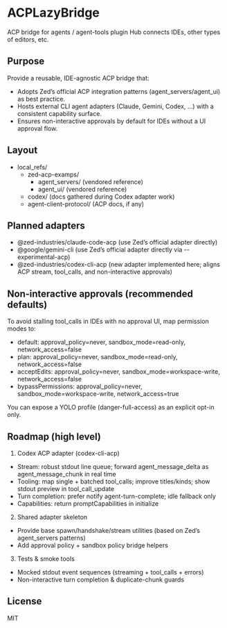 # ACPLazyBridge

ACP bridge for agents / agent-tools plugin Hub connects IDEs, other types of editors, etc.

## Purpose

Provide a reusable, IDE-agnostic ACP bridge that:
- Adopts Zed’s official ACP integration patterns (agent_servers/agent_ui) as best practice.
- Hosts external CLI agent adapters (Claude, Gemini, Codex, …) with a consistent capability surface.
- Ensures non-interactive approvals by default for IDEs without a UI approval flow.

## Layout

- local_refs/
  - zed-acp-examps/
    - agent_servers/ (vendored reference)
    - agent_ui/ (vendored reference)
  - codex/ (docs gathered during Codex adapter work)
  - agent-client-protocol/ (ACP docs, if any)

## Planned adapters

- @zed-industries/claude-code-acp (use Zed’s official adapter directly)
- @google/gemini-cli (use Zed’s official adapter directly via --experimental-acp)
- @zed-industries/codex-cli-acp (new adapter implemented here; aligns ACP stream, tool_calls, and non-interactive approvals)

## Non‑interactive approvals (recommended defaults)

To avoid stalling tool_calls in IDEs with no approval UI, map permission modes to:
- default:  approval_policy=never, sandbox_mode=read-only,      network_access=false
- plan:     approval_policy=never, sandbox_mode=read-only,      network_access=false
- acceptEdits:       approval_policy=never, sandbox_mode=workspace-write, network_access=false
- bypassPermissions: approval_policy=never, sandbox_mode=workspace-write, network_access=true

You can expose a YOLO profile (danger-full-access) as an explicit opt-in only.

## Roadmap (high level)

1) Codex ACP adapter (codex-cli-acp)
- Stream: robust stdout line queue; forward agent_message_delta as agent_message_chunk in real time
- Tooling: map single + batched tool_calls; improve titles/kinds; show stdout preview in tool_call_update
- Turn completion: prefer notify agent-turn-complete; idle fallback only
- Capabilities: return promptCapabilities in initialize

2) Shared adapter skeleton
- Provide base spawn/handshake/stream utilities (based on Zed’s agent_servers patterns)
- Add approval policy + sandbox policy bridge helpers

3) Tests & smoke tools
- Mocked stdout event sequences (streaming + tool_calls + errors)
- Non-interactive turn completion & duplicate-chunk guards

## License

MIT

